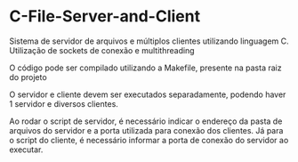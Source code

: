# C-File-Server-and-Client
Sistema de servidor de arquivos e múltiplos clientes utilizando linguagem C. Utilização de sockets de conexão e multithreading

O código pode ser compilado utilizando a Makefile, presente na pasta raiz do projeto

O servidor e cliente devem ser executados separadamente, podendo haver 1 servidor e diversos clientes.

Ao rodar o script de servidor, é necessário indicar o endereço da pasta de arquivos do servidor e a porta utilizada para conexão dos clientes.
Já para o script do cliente, é necessário informar a porta de conexão do servidor ao executar.
